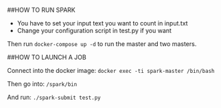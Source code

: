 ##HOW TO RUN SPARK

- You have to set your input text you want to count in input.txt
- Change your configuration script in test.py if you want

Then run `docker-compose up -d` to run the master and two masters.

##HOW TO LAUNCH A JOB 

Connect into the docker image: 
`docker exec -ti spark-master /bin/bash`

Then go into: `/spark/bin `

And run: `./spark-submit test.py`